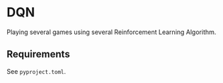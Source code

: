 # DQN
Playing several games using several Reinforcement Learning Algorithm.

## Requirements
See `pyproject.toml`.